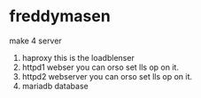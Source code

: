 # freddymasen
make 4 server
  1) haproxy
      this is the loadblenser
  2) httpd1
      webser 
      you can orso set lls op on it.
  4) httpd2
      webserver
      you can orso set lls op on it.
  5) mariadb
      database
